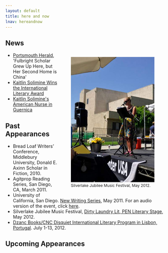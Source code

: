 ```yaml
---
layout: default
title: here and now
lnav: hereandnow
---
```


## News

<figure style="float: right;margin-left: 32px;" class="vh600 clearfix">
  <img src="/images/silverlake.jpg" alt="Silverlake Jubilee Festival" style="width: 260px;" />
  <figcaption style="font-size: 12px;">Silverlake Jubilee Music Festival, May 2012.</figcaption>
</figure>

* [Portsmouth Herald]( http://www.seacoastonline.com/apps/pbcs.dll/article?AID=/20060514/NEWS/305149986), 'Fulbright Scholar Grew Up Here, but Her Second Home is China' 
* [Kaitlin Solimine Wins the International Literary Award]( http://asiancha.blogspot.com/2012/03/kaitlin-solimine-wins-international.html)
* [Kaitlin Solimine's American Nurse in Guernica](http://williamclarkassociates.blogspot.com/2012/07/read-kaitlin-solimines-american-nurse.html)

## Past Appearances

* Bread Loaf Writers’ Conference, Middlebury University, Donald E. Axinn Scholar in Fiction, 2010.
* Agitprop Reading Series, San Diego, CA, March 2011.
* University of California, San Diego. [New Writing Series]( http://gradlife.ucsd.edu/2011/05/ucsds-new-writing-series-reading-from-courtney-kilian-john-pluecker-and-kaitline-solimine-518/), May 2011. For an audio version of the event, click [here]( http://libraries.ucsd.edu/speccoll/podcasts/newwritingseries/spd-48.mp3).
* Silverlake Jubilee Music Festival, [Dirty Laundry Lit, PEN Literary Stage]( http://www.dirtylaundrylit.com/events.php#), May 2012.
* [Dzanc Books/CNC Disquiet International Literary Program in Lisbon, Portugal]( http://disquietinternational.org/). July 1-13, 2012.

## Upcoming Appearances

<br clear="all" />